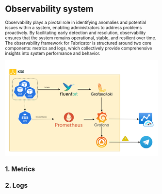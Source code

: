 # Observability system
Observability plays a pivotal role in identifying anomalies and potential issues within a system, enabling administrators to address problems proactively. By facilitating early detection and resolution, observability ensures that the system remains operational, stable, and resilient over time. 
The observability framework for Fabricator is structured around two core components: metrics and logs, which collectively provide comprehensive insights into system performance and behavior.

![Observability](./design/observability.png)

## 1. Metrics

## 2. Logs
